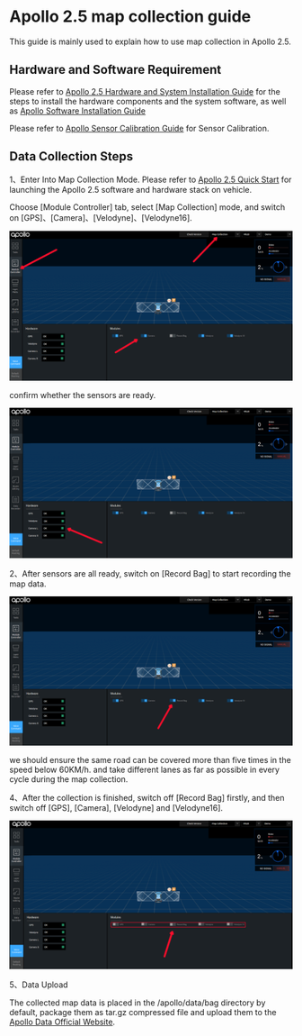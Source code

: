 # Apollo 2.5 map collection guide

This guide is mainly used to explain how to use map collection in Apollo 2.5.

## Hardware and Software Requirement
Please refer to
[Apollo 2.5 Hardware and System Installation Guide](https://github.com/ApolloAuto/apollo/blob/master/docs/quickstart/apollo_2_5_hardware_system_installation_guide_v1.md)
for the steps to install the hardware components and the system software, as well as
[Apollo Software Installation Guide](https://github.com/ApolloAuto/apollo/blob/master/docs/quickstart/apollo_software_installation_guide.md)

Please refer to
[Apollo Sensor Calibration Guide](https://github.com/ApolloAuto/apollo/blob/master/docs/quickstart/multiple_lidar_gnss_calibration_guide.md)
for Sensor Calibration.


## Data Collection Steps
1、Enter Into Map Collection Mode.
Please refer to
[Apollo 2.5 Quick Start](https://github.com/ApolloAuto/apollo/blob/master/docs/quickstart/apollo_2_5_quick_start.md)
for launching the Apollo 2.5 software and hardware stack on vehicle.

Choose [Module Controller] tab, select [Map Collection] mode, and switch on [GPS]、[Camera]、[Velodyne]、[Velodyne16].

![](images/map_collection_sensor_open.png)

confirm whether the sensors are ready.

![](images/map_collection_sensor_check.png)

2、After sensors are all ready, switch on [Record Bag] to start recording the map data.

![](images/map_collection_sensor_start_record.png)

we should ensure the same road can be covered more than five times in the speed below 60KM/h. and take different lanes as far as possible in every cycle during the map collection.

4、After the collection is finished, switch off [Record Bag] firstly, and then switch off [GPS], [Camera], [Velodyne] and [Velodyne16].

![](images/map_collection_sensor_stop_record.png)

5、Data Upload

The collected map data is placed in the /apollo/data/bag directory by default, package them as tar.gz compressed file and upload them to the [Apollo Data Official Website](http://data.apollo.auto/hd_map_intro).